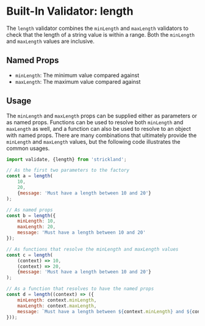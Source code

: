 # Built-In Validator: length

The `length` validator combines the `minLength` and `maxLength` validators to check that the length of a string value is within a range. Both the `minLength` and `maxLength` values are inclusive.

## Named Props

* `minLength`: The minimum value compared against
* `maxLength`: The maximum value compared against

## Usage

The `minLength` and `maxLength` props can be supplied either as parameters or as named props. Functions can be used to resolve both `minLength` and `maxLength` as well, and a function can also be used to resolve to an object with named props. There are many combinations that ultimately provide the `minLength` and `maxLength` values, but the following code illustrates the common usages.

``` jsx
import validate, {length} from 'strickland';

// As the first two parameters to the factory
const a = length(
    10,
    20,
    {message: 'Must have a length between 10 and 20'}
);

// As named props
const b = length({
    minLength: 10,
    maxLength: 20,
    message: 'Must have a length between 10 and 20'
});

// As functions that resolve the minLength and maxLength values
const c = length(
    (context) => 10,
    (context) => 20,
    {message: 'Must have a length between 10 and 20'}
);

// As a function that resolves to have the named props
const d = length((context) => ({
    minLength: context.minLength,
    maxLength: context.maxLength,
    message: `Must have a length between ${context.minLength} and ${context.maxLength}`
}));
```
